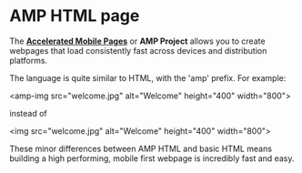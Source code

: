 # AMP HTML page

The <strong><a href="https://www.ampproject.org/">Accelerated Mobile Pages</a></strong> or <strong>AMP Project</strong> allows you to create webpages that load consistently fast across devices and distribution platforms. 

The language is quite similar to HTML, with the 'amp' prefix. For example: 

\<amp-img src="welcome.jpg" alt="Welcome" height="400" width="800"></amp-img>

instead of 

\<img src="welcome.jpg" alt="Welcome" height="400" width="800"></img>

These minor differences between AMP HTML and basic HTML means building a high performing, mobile first webpage is incredibly fast and easy. 
